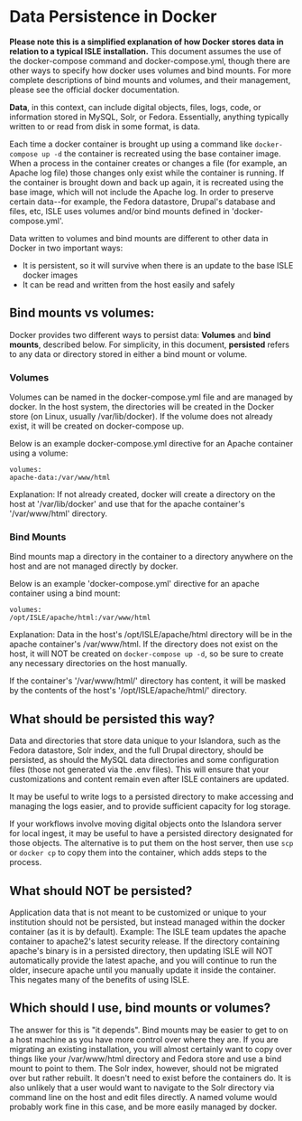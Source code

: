# Data Persistence in Docker

**Please note this is a simplified explanation of how Docker stores data in relation to a typical ISLE installation.** This document assumes the use of the docker-compose command and docker-compose.yml, though there are other ways to specify how docker uses volumes and bind mounts.  For more complete descriptions of bind mounts and volumes, and their management, please see the official docker documentation.

**Data**, in this context, can include digital objects, files, logs, code, or information stored in MySQL, Solr, or Fedora.  Essentially, anything typically written to or read from disk in some format, is data. 

Each time a docker container is brought up using a command like `docker-compose up -d` the container is recreated using the base container image. When a process in the container creates or changes a file (for example, an Apache log file) those changes only exist while the container is running.  If the container is brought down and back up again, it is recreated using the base image, which will not include the Apache log. In order to preserve certain data--for example, the Fedora datastore, Drupal's database and files, etc, ISLE uses volumes and/or bind mounts defined in 'docker-compose.yml'.  

Data written to volumes and bind mounts are different to other data in Docker in two important ways: 

- It is persistent, so it will survive when there is an update to the base ISLE docker images
- It can be read and written from the host easily and safely

## Bind mounts vs volumes:

Docker provides two different ways to persist data: **Volumes** and **bind mounts**, described below.  For simplicity, in this document, **persisted** refers to any data or directory stored in either a bind mount or volume.

### Volumes

Volumes can be named in the docker-compose.yml file and are managed by docker.  In the host system, the directories will be created in the Docker store (on Linux, usually /var/lib/docker).  If the volume does not already exist, it will be created on docker-compose up.

Below is an example docker-compose.yml directive for an Apache container using a volume:

    volumes:
    apache-data:/var/www/html


  Explanation: If not already created, docker will create a directory on the host at '/var/lib/docker' and use that for the apache container's '/var/www/html' directory.

### Bind Mounts

Bind mounts map a directory in the container to a directory anywhere on the host and are not managed directly by docker.  

Below is an example 'docker-compose.yml' directive for an apache container using a bind mount:

    volumes:
    /opt/ISLE/apache/html:/var/www/html

  Explanation:  Data in the host's /opt/ISLE/apache/html directory will be in the apache container's /var/www/html.  If the directory does not exist on the host, it will NOT be created on `docker-compose up -d`, so be sure to create any necessary directories on the host manually.  

  If the container's '/var/www/html/' directory has content, it will be masked by the contents of the host's '/opt/ISLE/apache/html/' directory.

## What should be persisted this way?

Data and directories that store data unique to your Islandora, such as the Fedora datastore, Solr index, and the full Drupal directory, should be persisted, as should the MySQL data directories and some configuration files (those not generated via the .env files).  This will ensure that your customizations and content remain even after ISLE containers are updated.

It may be useful to write logs to a persisted directory to make accessing and managing the logs easier, and to provide sufficient capacity for log storage.  

If your workflows involve moving digital objects onto the Islandora server for local ingest, it may be useful to have a persisted directory designated for those objects.  The alternative is to put them on the host server, then use `scp` or `docker cp` to copy them into the container, which adds steps to the process.

## What should NOT be persisted?

Application data that is not meant to be customized or unique to your institution should not be persisted, but instead managed within the docker container (as it is by default).   Example:  The ISLE team updates the apache container to apache2's latest security release.  If the directory containing apache's binary is in a persisted directory, then updating ISLE will NOT automatically provide the latest apache, and you will continue to run the older, insecure apache until you manually update it inside the container.  This negates many of the benefits of using ISLE.  

## Which should I use, bind mounts or volumes?

The answer for this is "it depends".   Bind mounts may be easier to get to on a host machine as you have more control over where they are.  If you are migrating an existing installation, you will almost certainly want to copy over things like your /var/www/html directory and Fedora store and use a bind mount to point to them.  The Solr index, however, should not be migrated over but rather rebuilt.  It doesn't need to exist before the containers do. It is also unlikely that a user would want to navigate to the Solr directory via command line on the host and edit files directly.  A named volume would probably work fine in this case, and be more easily managed by docker. 
